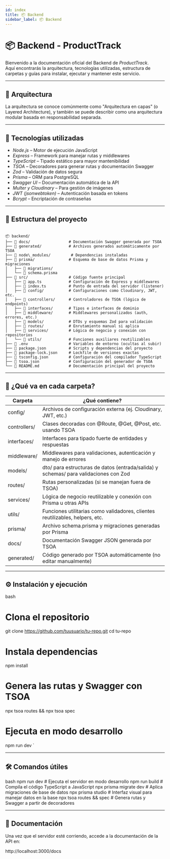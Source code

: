 ```yaml
---
id: index
title: 📦 Backend
sidebar_label: 📦 Backend
---
```


# 📦 Backend - ProductTrack

Bienvenido a la documentación oficial del Backend de *ProductTrack*.  
Aquí encontrarás la arquitectura, tecnologías utilizadas, estructura de carpetas y guías para instalar, ejecutar y mantener este servicio.

---

## 🧱 Arquitectura

La arquitectura se conoce comúnmente como "Arquitectura en capas" (o Layered Architecture), y también se puede describir como una arquitectura modular basada en responsabilidad separada. 

---

## 🚀 Tecnologías utilizadas

- *Node.js* – Motor de ejecución JavaScript
- *Express* – Framework para manejar rutas y middlewares
- *TypeScript* – Tipado estático para mayor mantenibilidad
- *TSOA* – Decoradores para generar rutas y documentación Swagger
- *Zod* – Validación de datos segura
- *Prisma* – ORM para PostgreSQL
- *Swagger UI* – Documentación automática de la API
- *Multer y Cloudinary* – Para gestión de imágenes 
- *JWT (jsonwebtoken)* – Autenticación basada en tokens
- *Bcrypt* – Encriptación de contraseñas

---

## 🧱 Estructura del proyecto

```

📦 backend/
├── 📁 docs/                 # Documentación Swagger generada por TSOA
├── 📁 generated/            # Archivos generados automáticamente por TSOA
├── 📁 node\_modules/         # Dependencias instaladas
├── 📁 prisma/               # Esquema de base de datos Prisma y migraciones
│   ├── 📁 migrations/
│   └── 📄 schema.prisma
├── 📁 src/                  # Código fuente principal
│   ├── 📄 app.ts            # Configuración de Express y middlewares
│   ├── 📄 index.ts          # Punto de entrada del servidor (listener)
│   ├── 📁 config/           # Configuraciones como Cloudinary, JWT, etc.
│   ├── 📁 controllers/      # Controladores de TSOA (lógica de endpoints)
│   ├── 📁 interfaces/       # Tipos e interfaces de dominio
│   ├── 📁 middleware/       # Middlewares personalizados (auth, errores, etc.)
│   ├── 📁 models/           # DTOs y esquemas Zod para validación
│   ├── 📁 routes/           # Enrutamiento manual si aplica
│   ├── 📁 services/         # Lógica de negocio y conexión con repositorios
│   └── 📁 utils/            # Funciones auxiliares reutilizables
├── 📄 .env                  # Variables de entorno (ocultas al subir)
├── 📄 package.json          # Scripts y dependencias del proyecto
├── 📄 package-lock.json     # Lockfile de versiones exactas
├── 📄 tsconfig.json         # Configuración del compilador TypeScript
├── 📄 tsoa.json             # Configuración del generador de TSOA
└── 📄 README.md             # Documentación principal del proyecto

```

---

## 📁 ¿Qué va en cada carpeta?

| Carpeta        | ¿Qué contiene? |
|----------------|----------------|
| config/      | Archivos de configuración externa (ej. Cloudinary, JWT, etc.) |
| controllers/ | Clases decoradas con @Route, @Get, @Post, etc. usando TSOA |
| interfaces/  | Interfaces para tipado fuerte de entidades y respuestas |
| middleware/  | Middlewares para validaciones, autenticación y manejo de errores |
| models/      | dto/ para estructuras de datos (entrada/salida) y schemas/ para validaciones con Zod |
| routes/      | Rutas personalizadas (si se manejan fuera de TSOA) |
| services/    | Lógica de negocio reutilizable y conexión con Prisma u otras APIs |
| utils/       | Funciones utilitarias como validadores, clientes reutilizables, helpers, etc. |
| prisma/      | Archivo schema.prisma y migraciones generadas por Prisma |
| docs/        | Documentación Swagger JSON generada por TSOA |
| generated/   | Código generado por TSOA automáticamente (no editar manualmente) |

---

## ⚙ Instalación y ejecución

bash
# Clona el repositorio
git clone https://github.com/tuusuario/tu-repo.git
cd tu-repo

# Instala dependencias
npm install

# Genera las rutas y Swagger con TSOA
npx tsoa routes && npx tsoa spec

# Ejecuta en modo desarrollo
npm run dev
`

---

## 🛠 Comandos útiles

bash
npm run dev                 # Ejecuta el servidor en modo desarrollo
npm run build               # Compila el código TypeScript a JavaScript
npx prisma migrate dev      # Aplica migraciones de base de datos
npx prisma studio           # Interfaz visual para manejar datos en la base
npx tsoa routes && spec     # Genera rutas y Swagger a partir de decoradores


---

## 📘 Documentación

Una vez que el servidor esté corriendo, accede a la documentación de la API en:


http://localhost:3000/docs
